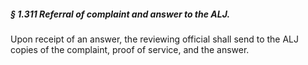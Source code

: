 ##### § 1.311 Referral of complaint and answer to the ALJ. #####

Upon receipt of an answer, the reviewing official shall send to the ALJ copies of the complaint, proof of service, and the answer.